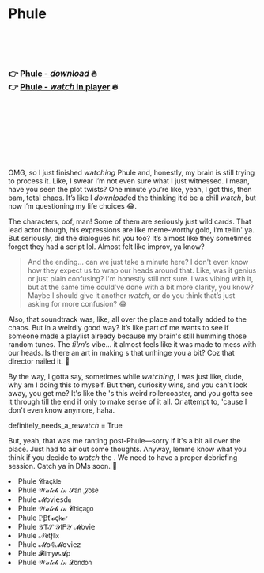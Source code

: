 <h1>Phule</h1>

<br><br><br>

<h3>👉 <a href="https://Garrys-renbergwinndis1982.github.io/hlldarfkdo/">Phule - 𝘥𝘰𝘸𝘯𝘭𝘰𝘢𝘥</a> 🔥<br>
👉 <a href="https://Garrys-renbergwinndis1982.github.io/hlldarfkdo/">Phule - 𝘸𝘢𝘵𝘤𝘩 in player</a> 🔥
</h3>



<br><br><br><br><br><br><br>


OMG, so I just finished 𝘸𝘢𝘵𝘤𝘩𝘪𝘯𝘨 Phule and, honestly, my brain is still trying to process it. Like, I swear I’m not even sure what I just witnessed. I mean, have you seen the plot twists? One minute you’re like, yeah, I got this, then bam, total chaos. It’s like I 𝘥𝘰𝘸𝘯𝘭𝘰𝘢𝘥ed the   thinking it’d be a chill 𝘸𝘢𝘵𝘤𝘩, but now I’m questioning my life choices 😂.

The characters, oof, man! Some of them are seriously just wild cards. That lead actor though, his expressions are like meme-worthy gold, I’m tellin' ya. But seriously, did the dialogues hit you too? It’s almost like they sometimes forgot they had a script lol. Almost felt like improv, ya know?

> And the ending... can we just take a minute here? I don't even know how they expect us to wrap our heads around that. Like, was it genius or just plain confusing? I'm honestly still not sure. I was vibing with it, but at the same time could’ve done with a bit more clarity, you know? Maybe I should give it another 𝘸𝘢𝘵𝘤𝘩, or do you think that’s just asking for more confusion? 😂

Also, that soundtrack was, like, all over the place and totally added to the chaos. But in a weirdly good way? It’s like part of me wants to see if someone made a playlist already because my brain's still humming those random tunes. The 𝘧𝘪𝘭𝘮’s vibe... it almost feels like it was made to mess with our heads. Is there an art in making  s that unhinge you a bit? Coz that director nailed it. 🤯

By the way, I gotta say, sometimes while 𝘸𝘢𝘵𝘤𝘩𝘪𝘯𝘨, I was just like, dude, why am I doing this to myself. But then, curiosity wins, and you can’t look away, you get me? It's like the  's this weird rollercoaster, and you gotta see it through till the end if only to make sense of it all. Or attempt to, 'cause I don't even know anymore, haha.

definitely_needs_a_re𝘸𝘢𝘵𝘤𝘩 = True

But, yeah, that was me ranting post-Phule—sorry if it's a bit all over the place. Just had to air out some thoughts. Anyway, lemme know what you think if you decide to 𝘸𝘢𝘵𝘤𝘩 the  . We need to have a proper debriefing session. Catch ya in DMs soon. 🤙

<li>Phule 𝓒𝗋𝖺ç𝗄𝗅𝖾</li>
<li>Phule 𝒲𝒶𝓉𝒸𝒽 𝒾𝓃 𝒮𝖺𝗇 𝒥𝗈𝗌𝖾</li>
<li>Phule 𝓜𝗈ν𝗂𝖾𝗌ԁ𝖆</li>
<li>Phule 𝒲𝒶𝓉𝒸𝒽 𝒾𝓃 𝓒𝗁𝗂ç𝖺𝗀𝗈</li>
<li>Phule 𝙿Ꞵť𝗅𝓸ç𝗄𝓮𝗋</li>
<li>Phule 𝒴𝖳𝒮 𝒴𝖨𝖥𝒴 𝓜𝗈ν𝗂𝖾</li>
<li>Phule 𝓝𝖾𝗍ƒ𝗅𝗂𝗑</li>
<li>Phule 𝓜ρ𝟜𝓜𝗈ν𝗂𝖾𝗓</li>
<li>Phule 𝓕𝗂𝗅𝗆𝗒𝗐𝓐ρ</li>
<li>Phule 𝒲𝒶𝓉𝒸𝒽 𝒾𝓃 𝓛𝗈𝗇𝖽𝗈𝗇</li>
